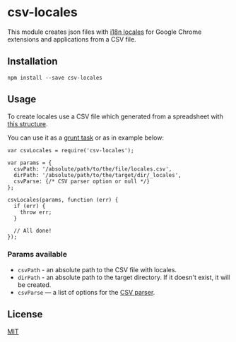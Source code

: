 # csv-locales

This module creates json files with [i18n locales](https://developer.chrome.com/extensions/i18n) for Google Chrome extensions and applications from a CSV file.


## Installation

    npm install --save csv-locales


## Usage

To create locales use a CSV file which generated from a spreadsheet with [this structure](https://docs.google.com/spreadsheets/d/1ONVyE5iwe7Hjg74eUQ5WdJjQ7i8kWNcbfXI-uh3bvdc/edit?usp=sharing).

You can use it as a [grunt task](https://www.npmjs.com/package/grunt-csv-locales) or as in example below:

    var csvLocales = require('csv-locales');
    
    var params = {
      csvPath: '/absolute/path/to/the/file/locales.csv',
      dirPath: '/absolute/path/to/the/target/dir/_locales',
      csvParse: {/* CSV parser option or null */}
    };
    
    csvLocales(params, function (err) {
      if (err) {
        throw err;
      }
      
      // All done!
    });

### Params available

* `csvPath` - an absolute path to the CSV file with locales.
* `dirPath` - an absolute path to the target directory. If it doesn't exist, it will be created.
* `csvParse` — a list of options for the [CSV parser](http://csv.adaltas.com/parse/).


License
-------

[MIT](LICENSE)
